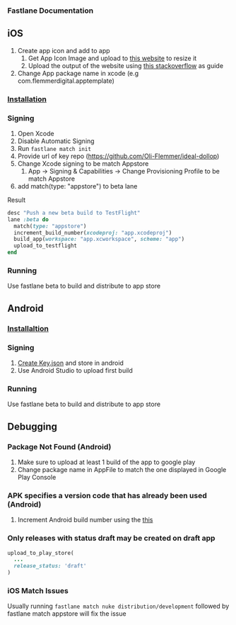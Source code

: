 ### Fastlane Documentation

## iOS

1. Create app icon and add to app
   1. Get App Icon Image and upload to [this website](https://resizeappicon.com/) to resize it
   2. Upload the output of the website using [this stackoverflow](https://stackoverflow.com/questions/28170520/ios-how-to-set-app-icon-and-launch-images) as guide
2. Change App package name in xcode (e.g com.flemmerdigital.apptemplate)

### [Installation](https://thecodingmachine.github.io/react-native-boilerplate/docs/BetaBuild/#setting-up)

### Signing

1. Open Xcode
2. Disable Automatic Signing
3. Run `fastlane match init`
4. Provide url of key repo (https://github.com/Oli-Flemmer/ideal-dollop)
5. Change Xcode signing to be match Appstore
   1. App -> Signing & Capabilities -> Change Provisioning Profile to be match Appstore
6. add match(type: "appstore") to beta lane

Result

```ruby
desc "Push a new beta build to TestFlight"
lane :beta do
  match(type: "appstore")
  increment_build_number(xcodeproj: "app.xcodeproj")
  build_app(workspace: "app.xcworkspace", scheme: "app")
  upload_to_testflight
end
```

### Running

Use fastlane beta to build and distribute to app store

## Android

### [Installaltion](https://thecodingmachine.github.io/react-native-boilerplate/docs/BetaBuild/#setting-up-1)

### Signing

1. [Create Key.json](https://docs.fastlane.tools/getting-started/android/setup/#collect-your-google-credentials) and store in android
2. Use Android Studio to upload first build

### Running

Use fastlane beta to build and distribute to app store

## Debugging

### Package Not Found (Android)

1. Make sure to upload at least 1 build of the app to google play
2. Change package name in AppFile to match the one displayed in Google Play Console

### APK specifies a version code that has already been used (Android)

1. Increment Android build number using the [this](https://medium.com/@atul.dc/increment-build-number-using-fastlane-c12b4b886ea3)

### Only releases with status draft may be created on draft app

```ruby
upload_to_play_store(
  ...
  release_status: 'draft'
)

```

### iOS Match Issues

Usually running `fastlane match nuke distribution/development` followed by fastlane match appstore
will fix the issue
